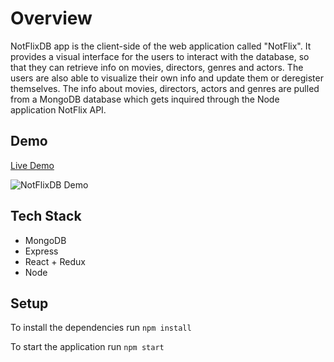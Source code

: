 # Overview

NotFlixDB app is the client-side of the web application called "NotFlix".
It provides a visual interface for the users to interact with the database, so that they can retrieve info on movies, directors, genres and actors.
The users are also able to visualize their own info and update them or deregister themselves.
The info about movies, directors, actors and genres are pulled from a MongoDB database which gets inquired through the Node application NotFlix API.

## Demo

[Live Demo](https://notflix-db.netlify.app/)

![NotFlixDB Demo](demo/notflixdb-demo.gif)

## Tech Stack

- MongoDB
- Express
- React + Redux
- Node

## Setup

To install the dependencies run
`npm install`

To start the application run
`npm start`
